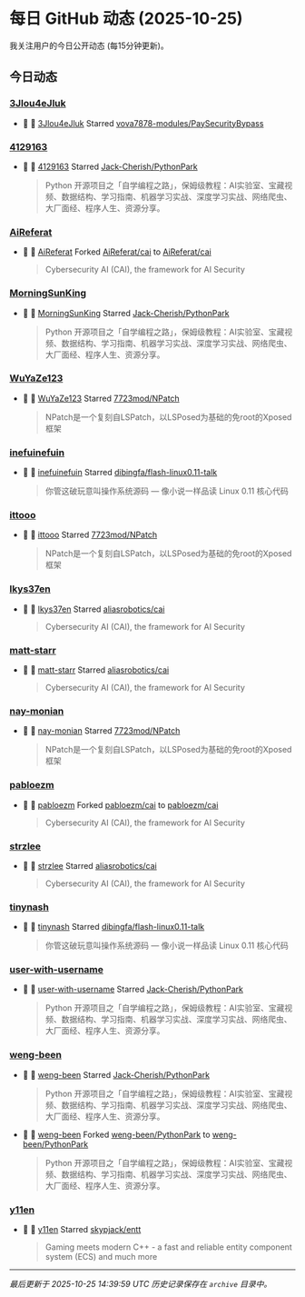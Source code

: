 # 每日 GitHub 动态 (2025-10-25)

我关注用户的今日公开动态 (每15分钟更新)。

## 今日动态

### [3Jlou4eJluk](https://github.com/3Jlou4eJluk)
- 🌟 👤 [3Jlou4eJluk](https://github.com/3Jlou4eJluk) Starred [vova7878-modules/PaySecurityBypass](https://github.com/vova7878-modules/PaySecurityBypass)

### [4129163](https://github.com/4129163)
- 🌟 👤 [4129163](https://github.com/4129163) Starred [Jack-Cherish/PythonPark](https://github.com/Jack-Cherish/PythonPark)
  > Python 开源项目之「自学编程之路」，保姆级教程：AI实验室、宝藏视频、数据结构、学习指南、机器学习实战、深度学习实战、网络爬虫、大厂面经、程序人生、资源分享。

### [AiReferat](https://github.com/AiReferat)
- 🍴 👤 [AiReferat](https://github.com/AiReferat) Forked [AiReferat/cai](https://github.com/AiReferat/cai) to [AiReferat/cai](https://github.com/AiReferat/cai)
  > Cybersecurity AI (CAI), the framework for AI Security

### [MorningSunKing](https://github.com/MorningSunKing)
- 🌟 👤 [MorningSunKing](https://github.com/MorningSunKing) Starred [Jack-Cherish/PythonPark](https://github.com/Jack-Cherish/PythonPark)
  > Python 开源项目之「自学编程之路」，保姆级教程：AI实验室、宝藏视频、数据结构、学习指南、机器学习实战、深度学习实战、网络爬虫、大厂面经、程序人生、资源分享。

### [WuYaZe123](https://github.com/WuYaZe123)
- 🌟 👤 [WuYaZe123](https://github.com/WuYaZe123) Starred [7723mod/NPatch](https://github.com/7723mod/NPatch)
  > NPatch是一个复刻自LSPatch，以LSPosed为基础的免root的Xposed框架

### [inefuinefuin](https://github.com/inefuinefuin)
- 🌟 👤 [inefuinefuin](https://github.com/inefuinefuin) Starred [dibingfa/flash-linux0.11-talk](https://github.com/dibingfa/flash-linux0.11-talk)
  > 你管这破玩意叫操作系统源码 — 像小说一样品读 Linux 0.11 核心代码

### [ittooo](https://github.com/ittooo)
- 🌟 👤 [ittooo](https://github.com/ittooo) Starred [7723mod/NPatch](https://github.com/7723mod/NPatch)
  > NPatch是一个复刻自LSPatch，以LSPosed为基础的免root的Xposed框架

### [lkys37en](https://github.com/lkys37en)
- 🌟 👤 [lkys37en](https://github.com/lkys37en) Starred [aliasrobotics/cai](https://github.com/aliasrobotics/cai)
  > Cybersecurity AI (CAI), the framework for AI Security

### [matt-starr](https://github.com/matt-starr)
- 🌟 👤 [matt-starr](https://github.com/matt-starr) Starred [aliasrobotics/cai](https://github.com/aliasrobotics/cai)
  > Cybersecurity AI (CAI), the framework for AI Security

### [nay-monian](https://github.com/nay-monian)
- 🌟 👤 [nay-monian](https://github.com/nay-monian) Starred [7723mod/NPatch](https://github.com/7723mod/NPatch)
  > NPatch是一个复刻自LSPatch，以LSPosed为基础的免root的Xposed框架

### [pabloezm](https://github.com/pabloezm)
- 🍴 👤 [pabloezm](https://github.com/pabloezm) Forked [pabloezm/cai](https://github.com/pabloezm/cai) to [pabloezm/cai](https://github.com/pabloezm/cai)
  > Cybersecurity AI (CAI), the framework for AI Security

### [strzlee](https://github.com/strzlee)
- 🌟 👤 [strzlee](https://github.com/strzlee) Starred [aliasrobotics/cai](https://github.com/aliasrobotics/cai)
  > Cybersecurity AI (CAI), the framework for AI Security

### [tinynash](https://github.com/tinynash)
- 🌟 👤 [tinynash](https://github.com/tinynash) Starred [dibingfa/flash-linux0.11-talk](https://github.com/dibingfa/flash-linux0.11-talk)
  > 你管这破玩意叫操作系统源码 — 像小说一样品读 Linux 0.11 核心代码

### [user-with-username](https://github.com/user-with-username)
- 🌟 👤 [user-with-username](https://github.com/user-with-username) Starred [Jack-Cherish/PythonPark](https://github.com/Jack-Cherish/PythonPark)
  > Python 开源项目之「自学编程之路」，保姆级教程：AI实验室、宝藏视频、数据结构、学习指南、机器学习实战、深度学习实战、网络爬虫、大厂面经、程序人生、资源分享。

### [weng-been](https://github.com/weng-been)
- 🌟 👤 [weng-been](https://github.com/weng-been) Starred [Jack-Cherish/PythonPark](https://github.com/Jack-Cherish/PythonPark)
  > Python 开源项目之「自学编程之路」，保姆级教程：AI实验室、宝藏视频、数据结构、学习指南、机器学习实战、深度学习实战、网络爬虫、大厂面经、程序人生、资源分享。
- 🍴 👤 [weng-been](https://github.com/weng-been) Forked [weng-been/PythonPark](https://github.com/weng-been/PythonPark) to [weng-been/PythonPark](https://github.com/weng-been/PythonPark)
  > Python 开源项目之「自学编程之路」，保姆级教程：AI实验室、宝藏视频、数据结构、学习指南、机器学习实战、深度学习实战、网络爬虫、大厂面经、程序人生、资源分享。

### [y11en](https://github.com/y11en)
- 🌟 👤 [y11en](https://github.com/y11en) Starred [skypjack/entt](https://github.com/skypjack/entt)
  > Gaming meets modern C++ - a fast and reliable entity component system (ECS) and much more


---
*最后更新于 2025-10-25 14:39:59 UTC*
*历史记录保存在 `archive` 目录中。*
